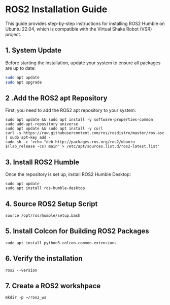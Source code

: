 # ROS2 Installation Guide

This guide provides step-by-step instructions for installing ROS2 Humble on Ubuntu 22.04, which is compatible with the Virtual Shake Robot (VSR) project.

## 1. System Update
Before starting the installation, update your system to ensure all packages are up to date:

```bash
sudo apt update
sudo apt upgrade
```
## 2 .Add the ROS2 apt Repository

First, you need to add the ROS2 apt repository to your system:

```
sudo apt update && sudo apt install -y software-properties-common
sudo add-apt-repository universe
sudo apt update && sudo apt install -y curl
curl -s https://raw.githubusercontent.com/ros/rosdistro/master/ros.asc | sudo apt-key add -
sudo sh -c 'echo "deb http://packages.ros.org/ros2/ubuntu $(lsb_release -cs) main" > /etc/apt/sources.list.d/ros2-latest.list'
```
## 3. Install ROS2 Humble

Once the repository is set up, install ROS2 Humble Desktop:

```
sudo apt update
sudo apt install ros-humble-desktop
```
## 4. Source ROS2 Setup Script 

```
source /opt/ros/humble/setup.bash
```

## 5. Install Colcon for Building ROS2 Packages

```
sudo apt install python3-colcon-common-extensions
```

## 6. Verify the installation

```
ros2 --version

```

## 7. Create a ROS2 workshpace
```
mkdir -p ~/ros2_ws
```
